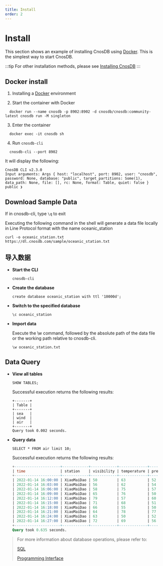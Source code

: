 ```yaml
---
title: Install
order: 2
---
```


# Install

This section shows an example of installing CnosDB using [Docker](https://www.docker.com). This is the simplest way to start CnosDB.

:::tip
For other installation methods, please see [Installing CnosDB](../deploy)
:::

## Docker install

1. Installing a [Docker](https://www.docker.com/products/docker-desktop/) environment

2. Start the container with Docker

```shell
  docker run --name cnosdb -p 8902:8902 -d cnosdb/cnosdb:community-latest cnosdb run -M singleton
```

3. Enter the container

```shell
  docker exec -it cnosdb sh
```

4. Run `cnosdb-cli`

```shell
  cnosdb-cli --port 8902
```

It will display the following:

```
CnosDB CLI v2.3.0
Input arguments: Args { host: "localhost", port: 8902, user: "cnosdb", password: None, database: "public", target_partitions: Some(1), data_path: None, file: [], rc: None, format: Table, quiet: false }
public ❯
```

## Download Sample Data

If in cnosdb-cli, type `\q` to exit

Executing the following command in the shell will generate a data file locally in Line Protocol format with the name oceanic_station

```shell
curl -o oceanic_station.txt https://dl.cnosdb.com/sample/oceanic_station.txt
```

## 导入数据

- **Start the CLI**
  ```shell
  cnosdb-cli
  ```
- **Create the database**
  ```shell
  create database oceanic_station with ttl '10000d';
  ```
- **Switch to the specified database**
  ```shell
  \c oceanic_station
  ```
- **Import data**

  Execute the \w command, followed by the absolute path of the data file or the working path relative to cnosdb-cli.

  ```shell
  \w oceanic_station.txt
  ```

## Data Query

- **View all tables**

  ```shell
  SHOW TABLES;
  ```

  Successful execution returns the following results:

  ```
  +-------+
  | Table |
  +-------+
  | sea   |
  | wind  |
  | air   |
  +-------+
  Query took 0.002 seconds.
  ```
- **Query data**

  ```shell
  SELECT * FROM air limit 10;
  ```

  Successful execution returns the following results:

  ```sql
  +---------------------+------------+------------+-------------+----------+
  | time                | station    | visibility | temperature | pressure |
  +---------------------+------------+------------+-------------+----------+
  | 2022-01-14 16:00:00 | XiaoMaiDao | 50         | 63          | 52       |
  | 2022-01-14 16:03:00 | XiaoMaiDao | 56         | 62          | 54       |
  | 2022-01-14 16:06:00 | XiaoMaiDao | 58         | 75          | 57       |
  | 2022-01-14 16:09:00 | XiaoMaiDao | 65         | 76          | 50       |
  | 2022-01-14 16:12:00 | XiaoMaiDao | 79         | 57          | 60       |
  | 2022-01-14 16:15:00 | XiaoMaiDao | 71         | 68          | 51       |
  | 2022-01-14 16:18:00 | XiaoMaiDao | 66         | 55          | 50       |
  | 2022-01-14 16:21:00 | XiaoMaiDao | 64         | 78          | 77       |
  | 2022-01-14 16:24:00 | XiaoMaiDao | 63         | 50          | 52       |
  | 2022-01-14 16:27:00 | XiaoMaiDao | 72         | 69          | 56       |
  +---------------------+------------+------------+-------------+----------+
  Query took 0.635 seconds.
  ```

> For more information about database operations, please refer to:
>
> [SQL](../reference/sql.md)
>
> [Programming Interface](../develop/api.md)
